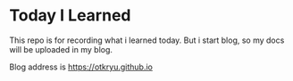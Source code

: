 # Today I Learned

This repo is for recording what i learned today.
But i start blog, so my docs will be uploaded in my blog.

Blog address is https://otkryu.github.io
